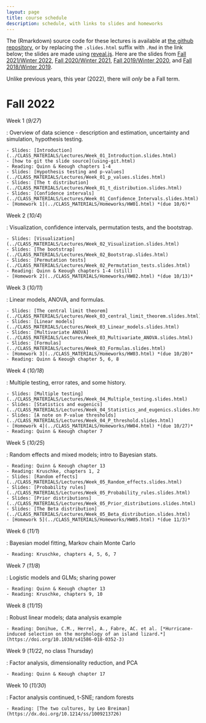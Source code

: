 ```yaml
---
layout: page
title: course schedule
description: schedule, with links to slides and homeworks
---
```


The (Rmarkdown) source code for these lectures is available at [the github repository](https://github.com/UO-Biostats/UO_ABS),
or by replacing the `.slides.html` suffix with `.Rmd` in the link below;
the slides are made using [reveal.js](https://github.com/hakimel/reveal.js/).
Here are the slides from
[Fall 2021/Winter 2022](2021_schedule.html),
[Fall 2020/Winter 2021](2020_schedule.html),
[Fall 2019/Winter 2020](2019_schedule.html),
and [Fall 2018/Winter 2019](2018_schedule.html).

Unlike previous years,
this year (2022), there will *only* be a Fall term.

# Fall 2022

Week 1 (*9/27*)

: Overview of data science - description and estimation, uncertainty and simulation,
    hypothesis testing.

    - Slides: [Introduction](../CLASS_MATERIALS/Lectures/Week_01_Introduction.slides.html)
    - [how to git the slide source](using-git.html)
    - Reading: Quinn & Keough chapters 1-4
    - Slides: [Hypothesis testing and p-values](../CLASS_MATERIALS/Lectures/Week_01_p_values.slides.html)
    - Slides: [The t distribution](../CLASS_MATERIALS/Lectures/Week_01_t_distribution.slides.html)
    - Slides: [Confidence intervals](../CLASS_MATERIALS/Lectures/Week_01_Confidence_Intervals.slides.html)
    - [Homework 1](../CLASS_MATERIALS/Homeworks/HW01.html) *(due 10/6)*


Week 2 (*10/4*)

: Visualization, confidence intervals, permutation tests, and the bootstrap.


    - Slides: [Visualization](../CLASS_MATERIALS/Lectures/Week_02_Visualization.slides.html)
    - Slides: [The bootstrap](../CLASS_MATERIALS/Lectures/Week_02_Bootstrap.slides.html)
    - Slides: [Permutation tests](../CLASS_MATERIALS/Lectures/Week_02_Permutation_tests.slides.html)
    - Reading: Quinn & Keough chapters 1-4 (still)
    - [Homework 2](../CLASS_MATERIALS/Homeworks/HW02.html) *(due 10/13)*

Week 3 (*10/11*)

: Linear models, ANOVA, and formulas.

    - Slides: [The central limit theorem](../CLASS_MATERIALS/Lectures/Week_03_central_limit_theorem.slides.html)
    - Slides: [Linear models](../CLASS_MATERIALS/Lectures/Week_03_Linear_models.slides.html)
    - Slides: [Multivariate ANOVA](../CLASS_MATERIALS/Lectures/Week_03_Multivariate_ANOVA.slides.html)
    - Slides: [Formulas](../CLASS_MATERIALS/Lectures/Week_03_Formulas.slides.html)
    - [Homework 3](../CLASS_MATERIALS/Homeworks/HW03.html) *(due 10/20)*
    - Reading: Quinn & Keough chapter 5, 6, 8

Week 4 (*10/18*)

: Multiple testing, error rates, and some history.


    - Slides: [Multiple testing](../CLASS_MATERIALS/Lectures/Week_04_Multiple_testing.slides.html)
    - Slides: [Statistics and eugenics](../CLASS_MATERIALS/Lectures/Week_04_Statistics_and_eugenics.slides.html)
    - Slides: [A note on P-value thresholds](../CLASS_MATERIALS/Lectures/Week_04_P_threshold.slides.html)
    - [Homework 4](../CLASS_MATERIALS/Homeworks/HW04.html) *(due 10/27)*
    - Reading: Quinn & Keough chapter 7

<!--
    - Slides: [Overfitting and crossvalidation](../CLASS_MATERIALS/Lectures/Week_14_overfitting_crossvalidation.slides.html)
-->

Week 5 (*10/25*)

: Random effects and mixed models; intro to Bayesian stats.

    - Reading: Quinn & Keough chapter 13
    - Reading: Kruschke, chapters 1, 2
    - Slides: [Random effects](../CLASS_MATERIALS/Lectures/Week_05_Random_effects.slides.html)
    - Slides: [Probability rules](../CLASS_MATERIALS/Lectures/Week_05_Probability_rules.slides.html)
    - Slides: [Prior distributions](../CLASS_MATERIALS/Lectures/Week_05_Prior_distributions.slides.html)
    - Slides: [The Beta distribution](../CLASS_MATERIALS/Lectures/Week_05_Beta_distribution.slides.html)
    - [Homework 5](../CLASS_MATERIALS/Homeworks/HW05.html) *(due 11/3)*


Week 6 (*11/1*)

: Bayesian model fitting, Markov chain Monte Carlo

    - Reading: Kruschke, chapters 4, 5, 6, 7

<!--
    - Slides: [Posterior sampling with MCMC](../CLASS_MATERIALS/Lectures/Week_08_Posterior_sampling.slides.html)
    - Slides: [Baseball: Hierarchical logistic models](../CLASS_MATERIALS/Lectures/Week_08_Baseball.slides.html)
-->

Week 7 (*11/8*)

: Logistic models and GLMs; sharing power

    - Reading: Quinn & Keough chapter 13
    - Reading: Kruschke, chapters 9, 10

<!--
    - Slides: [Intro to brms](../CLASS_MATERIALS/Lectures/Week_09_Intro_to_brms.slides.html)
    - Slides: [Generalized Linear Models](../CLASS_MATERIALS/Lectures/Week_09_GLMs.slides.html)
-->

Week 8 (*11/15*)

: Robust linear models; data analysis example

    - Reading: Donihue, C.M., Herrel, A., Fabre, AC. et al. [*Hurricane-induced selection on the morphology of an island lizard.*](https://doi.org/10.1038/s41586-018-0352-3)

<!--
    - Slides: [Cauchy distribution](../CLASS_MATERIALS/Lectures/Week_10_Cauchy_distribution.slides.html)
    - Slides: [Robust models](../CLASS_MATERIALS/Lectures/Week_10_Robust_fitting.slides.html)
    - slides: [Hurricane Lizards](../CLASS_MATERIALS/Lectures/Week_16_Hurricane_lizards.slides.html)
-->

Week 9 (*11/22*, no class Thursday)

: Factor analysis, dimensionality reduction, and PCA

    - Reading: Quinn & Keough chapter 17

<!--
    - slides: [Dimension reduction and PCA](../CLASS_MATERIALS/Lectures/Week_17_Dimension_reduction_and_PCA.slides.html)
    - slides: [On ordination](../CLASS_MATERIALS/Lectures/Week_17_On_ordination.slides.html)
-->

Week 10 (*11/30*)

: Factor analysis continued, t-SNE; random forests 

    - Reading: [The two cultures, by Leo Breiman](https://dx.doi.org/10.1214/ss/1009213726)

<!--
    - slides: [t-SNE](../CLASS_MATERIALS/Lectures/Week_18_tSNE.slides.html)
    - slides: [Random forests](../CLASS_MATERIALS/Lectures/Week_20_Random_forests.slides.html)
-->
